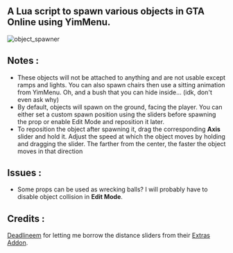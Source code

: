 ## A Lua script to spawn various objects in GTA Online using YimMenu.

![object_spawner](https://github.com/xesdoog/object-spawner/assets/66764345/42f49eea-28a3-44d4-9c7c-ae8bdf900d89)

## Notes :
- These objects will not be attached to anything and are not usable except ramps and lights. You can also spawn chairs then use a sitting animation from YimMenu. Oh, and a bush that you can hide inside... (idk, don't even ask why)
- By default, objects will spawn on the ground, facing the player. You can either set a custom spawn position using the sliders before spawning the prop or enable Edit Mode and reposition it later.
- To reposition the object after spawning it, drag the corresponding **Axis** slider and hold it. Adjust the speed at which the object moves by holding and dragging the slider. The farther from the center, the faster the object moves in that direction

## Issues :
* Some props can be used as wrecking balls? I will probably have to disable object collision in **Edit Mode**.
  
## Credits :
[Deadlineem](https://github.com/deadlineem) for letting me borrow the distance sliders from their [Extras Addon](https://github.com/Deadlineem/Extras-Addon-for-YimMenu).

